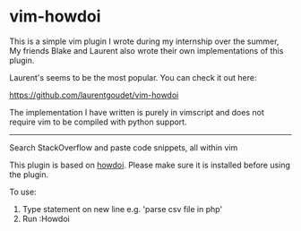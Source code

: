 vim-howdoi
==========

This is a simple vim plugin I wrote during my internship over the summer,
My friends Blake and Laurent also wrote their own implementations of this plugin.

Laurent's seems to be the most popular. You can check it out here:

https://github.com/laurentgoudet/vim-howdoi

The implementation I have written is purely in vimscript and does not require
vim to be compiled with python support.

------------------------------------------------------------

Search StackOverflow and paste code snippets, all within vim

This plugin is based on [howdoi](https://github.com/gleitz/howdoi).
Please make sure it is installed before using the plugin.

To use:

1. Type statement on new line e.g. 'parse csv file in php'
2. Run :Howdoi
